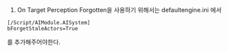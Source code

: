 1. On Target Perception Forgotten을 사용하기 위해서는 defaultengine.ini 에서
```
[/Script/AIModule.AISystem]
bForgetStaleActors=True
```
를 추가해주어야한다.
